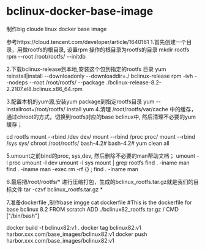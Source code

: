 # bclinux-docker-base-image
制作big cloude linux docker base image

参考https://cloud.tencent.com/developer/article/1640161
1.首先创建一个目录，用做rootfs的根目录, 设置rpm 操作的根目录为rootfs的目录
mkdir rootfs
rpm --root  /root/rootfs/ --initdb

2.下载bclinux-release到本地,安装这个包到指定的rootfs 目录
yum reinstall|install --downloadonly --downloaddir=./ bclinux-release
rpm -ivh --nodeps --root /root/rootfs/  --package ./bclinux-release-8.2-2.2107.el8.bclinux.x86_64.rpm

3.配置本机的yum源,安装yum package到指定rootfs目录
yum --installroot=/root/rootfs/  install yum
4.清理 /root/rootfs/var/cache 中的缓存，通过chroot的方式，切换到rootfs对应的base bclinux中, 然后清理不必要的yum 缓存；

cd rootfs
mount --rbind /dev dev/
mount --rbind /proc proc/
mount --rbind /sys sys/
chroot /root/rootfs/
bash-4.2#
bash-4.2# yum clean all

5.umount之前bind的proc, sys,dev, 然后删除不必要的man帮助文档；
umount -l proc
umount -l dev
umount -l sys
mount | grep rootfs
find . -iname man
find . -iname man -exec rm -rf {} \;
find . -iname man

6.最后把/root/rootfs/* 进行压缩打包，生成的bclinux_rootfs.tar.gz就是我们的目标文件
tar -czvf bclinux_rootfs.tar.gz   *

7.准备dockerfile ,制作base imgge
cat dockerfile
#This is the dockerfile for base bclinux 8.2
FROM scratch
ADD ./bclinux82_rootfs.tar.gz  /
CMD ["/bin/bash"]

docker build -t bclinux82:v1 .
docker tag bclinux82:v1 harbor.xxx.com/base_images/bclinux82:v1
docker push harbor.xxx.com/base_images/bclinux82:v1
